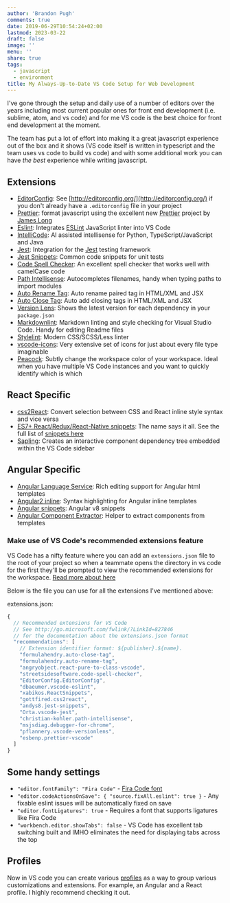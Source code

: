 ```yaml
---
author: 'Brandon Pugh'
comments: true
date: 2019-06-29T10:54:24+02:00
lastmod: 2023-03-22
draft: false
image: ''
menu: ''
share: true
tags:
  - javascript
  - environment
title: My Always-Up-to-Date VS Code Setup for Web Development
---
```


I've gone through the setup and daily use of a number of editors over the years including most current popular ones for front end development (i.e. sublime, atom, and vs code) and for me VS code is the best choice for front end development at the moment.

The team has put a lot of effort into making it a great javascript experience out of the box and it shows (VS code itself is written in typescript and the team uses vs code to build vs code) and with some additional work you can have _the best_ experience while writing javascript.

## Extensions

- [EditorConfig](https://marketplace.visualstudio.com/items?itemName=EditorConfig.EditorConfig): See [http://editorconfig.org/](http://editorconfig.org/) if you don't already have a `.editorconfig` file in your project
- [Prettier](https://marketplace.visualstudio.com/items?itemName=esbenp.prettier-vscode): format javascript using the excellent new [Prettier](https://github.com/jlongster/prettier) project by [James Long](http://jlongster.com/)
- [Eslint](https://marketplace.visualstudio.com/items?itemName=dbaeumer.vscode-eslint): Integrates [ESLint](https://eslint.org/) JavaScript linter into VS Code
- [IntelliCode](https://marketplace.visualstudio.com/items?itemName=VisualStudioExptTeam.vscodeintellicode): AI assisted intellisense for Python, TypeScript/JavaScript and Java
- [Jest](https://marketplace.visualstudio.com/items?itemName=Orta.vscode-jest): Integration for the [Jest](https://facebook.github.io/jest/) testing framework
- [Jest Snippets](https://marketplace.visualstudio.com/items?itemName=andys8.jest-snippets): Common code snippets for unit tests
- [Code Spell Checker](https://marketplace.visualstudio.com/items?itemName=streetsidesoftware.code-spell-checker): An excellent spell checker that works well with camelCase code
- [Path Intellisense](https://marketplace.visualstudio.com/items?itemName=christian-kohler.path-intellisense): Autocompletes filenames, handy when typing paths to import modules
- [Auto Rename Tag](https://marketplace.visualstudio.com/items?itemName=formulahendry.auto-rename-tag): Auto rename paired tag in HTML/XML and JSX
- [Auto Close Tag](https://marketplace.visualstudio.com/items?itemName=formulahendry.auto-close-tag): Auto add closing tags in HTML/XML and JSX
- [Version Lens](https://marketplace.visualstudio.com/items?itemName=pflannery.vscode-versionlens): Shows the latest version for each dependency in your `package.json`
- [Markdownlint](https://marketplace.visualstudio.com/items?itemName=DavidAnson.vscode-markdownlint): Markdown linting and style checking for Visual Studio Code. Handy for editing Readme files
- [Stylelint](https://marketplace.visualstudio.com/items?itemName=shinnn.stylelint): Modern CSS/SCSS/Less linter
- [vscode-icons](https://marketplace.visualstudio.com/items?itemName=vscode-icons-team.vscode-icons): Very extensive set of icons for just about every file type imaginable
- [Peacock](https://marketplace.visualstudio.com/items?itemName=johnpapa.vscode-peacock): Subtly change the workspace color of your workspace. Ideal when you have multiple VS Code instances and you want to quickly identify which is which

## React Specific

- [css2React](https://marketplace.visualstudio.com/items?itemName=gottfired.css2react): Convert selection between CSS and React inline style syntax and vice versa
- [ES7+ React/Redux/React-Native snippets](https://marketplace.visualstudio.com/items?itemName=dsznajder.es7-react-js-snippets): The name says it all. See the full list of [snippets here](https://github.com/ults-io/vscode-react-javascript-snippets/blob/master/docs/Snippets.md)
- [Sapling](https://marketplace.visualstudio.com/items?itemName=team-sapling.sapling): Creates an interactive component dependency tree embedded within the VS Code sidebar

## Angular Specific

- [Angular Language Service](https://marketplace.visualstudio.com/items?itemName=Angular.ng-template): Rich editing support for Angular html templates
- [Angular2 inline](https://marketplace.visualstudio.com/items?itemName=natewallace.angular2-inline): Syntax highlighting for Angular inline templates
- [Angular snippets](https://marketplace.visualstudio.com/items?itemName=johnpapa.Angular2&wt.mc_id=angularessentials-github-jopapa): Angular v8 snippets
- [Angular Component Extractor](https://marketplace.visualstudio.com/items?itemName=PKief.angular-component-extractor): Helper to extract components from templates

### Make use of VS Code's recommended extensions feature

VS Code has a nifty feature where you can add an `extensions.json` file to the root of your project so when a teammate opens the directory in vs code for the first they'll be prompted to view the recommended extensions for the workspace. [Read more about here](https://code.visualstudio.com/docs/editor/extension-gallery#_workspace-recommended-extensions)

Below is the file you can use for all the extensions I've mentioned above:

extensions.json:

```javascript
{
  // Recommended extensions for VS Code
  // See http://go.microsoft.com/fwlink/?LinkId=827846
  // for the documentation about the extensions.json format
  "recommendations": [
    // Extension identifier format: ${publisher}.${name}.
    "formulahendry.auto-close-tag",
    "formulahendry.auto-rename-tag",
    "angryobject.react-pure-to-class-vscode",
    "streetsidesoftware.code-spell-checker",
    "EditorConfig.EditorConfig",
    "dbaeumer.vscode-eslint",
    "xabikos.ReactSnippets",
    "gottfired.css2react",
    "andys8.jest-snippets",
    "Orta.vscode-jest",
    "christian-kohler.path-intellisense",
    "msjsdiag.debugger-for-chrome",
    "pflannery.vscode-versionlens",
    "esbenp.prettier-vscode"
  ]
}
```

## Some handy settings

- `"editor.fontFamily": "Fira Code"` - [Fira Code font](https://github.com/tonsky/FiraCode)
- `"editor.codeActionsOnSave": { "source.fixAll.eslint": true }` - Any fixable eslint issues will be automatically fixed on save
- `"editor.fontLigatures": true` - Requires a font that supports ligatures like Fira Code
- `"workbench.editor.showTabs": false` - VS Code has excellent tab switching built and IMHO eliminates the need for displaying tabs across the top

## Profiles

Now in VS code you can create various [profiles](https://code.visualstudio.com/docs/editor/profiles) as a way to group various customizations and extensions. For example, an Angular and a React profile. I highly recommend checking it out.